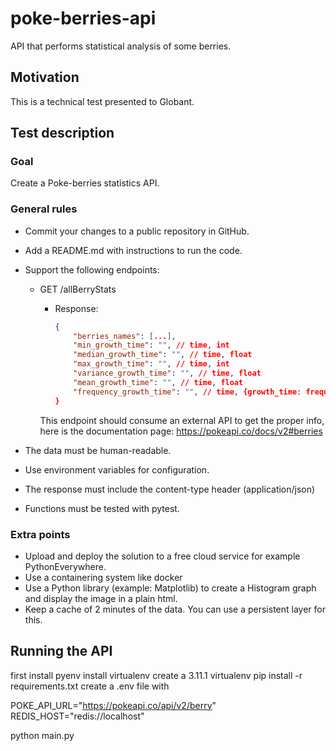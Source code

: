 # poke-berries-api

API that performs statistical analysis of some berries.

## Motivation

This is a technical test presented to Globant.

## Test description

### Goal

Create a Poke-berries statistics API.

### General rules

- Commit your changes to a public repository in GitHub.
- Add a README.md with instructions to run the code.
- Support the following endpoints:
  - GET /allBerryStats

    - Response:
      ```json
      {
          "berries_names": [...],
          "min_growth_time": "", // time, int
          "median_growth_time": "", // time, float
          "max_growth_time": "", // time, int
          "variance_growth_time": "", // time, float
          "mean_growth_time": "", // time, float
          "frequency_growth_time": "", // time, {growth_time: frequency, ...}
      }
      ```
    This endpoint should consume an external API to get the proper info, here
    is the documentation page: https://pokeapi.co/docs/v2#berries

- The data must be human-readable.
- Use environment variables for configuration.
- The response must include the content-type header (application/json)
- Functions must be tested with pytest.

### Extra points

- Upload and deploy the solution to a free cloud service for example PythonEverywhere.
- Use a containering system like docker
- Use a Python library (example: Matplotlib) to create a Histogram graph and display the image in a plain html.
- Keep a cache of 2 minutes of the data. You can use a persistent layer for this.

## Running the API

first install pyenv
install virtualenv
create a 3.11.1 virtualenv
pip install -r requirements.txt
create a .env file with

  POKE_API_URL="https://pokeapi.co/api/v2/berry"
  REDIS_HOST="redis://localhost"

python main.py
